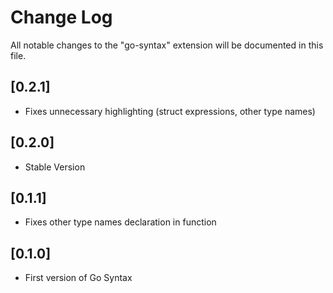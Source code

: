 # Change Log

All notable changes to the "go-syntax" extension will be documented in this file.

## [0.2.1]

- Fixes unnecessary highlighting (struct expressions, other type names)

## [0.2.0]

- Stable Version

## [0.1.1]

- Fixes other type names declaration in function

## [0.1.0]

- First version of Go Syntax

